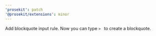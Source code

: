 ```yaml
---
'prosekit': patch
'@prosekit/extensions': minor
---
```


Add blockquote input rule. Now you can type `> ` to create a blockquote.

